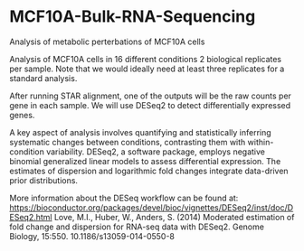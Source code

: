 # MCF10A-Bulk-RNA-Sequencing
 Analysis of metabolic perterbations of MCF10A cells


Analysis of MCF10A cells in 16 different conditions 2 biological replicates
per sample. Note that we would ideally need at least three replicates for a standard analysis.

After running STAR alignment, one of the outputs will be the raw counts per gene in each sample. 
We will use DESeq2 to detect differentially expressed genes. 

A key aspect of analysis involves quantifying and statistically inferring systematic changes between conditions, contrasting them with within-condition variability. DESeq2, a software package, employs negative binomial generalized linear models to assess differential expression. The estimates of dispersion and logarithmic fold changes integrate data-driven prior distributions.

More information about the DESeq workflow can be found at: https://bioconductor.org/packages/devel/bioc/vignettes/DESeq2/inst/doc/DESeq2.html
Love, M.I., Huber, W., Anders, S. (2014) Moderated estimation of fold change and dispersion for RNA-seq data with DESeq2. Genome Biology, 15:550. 10.1186/s13059-014-0550-8
